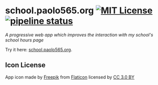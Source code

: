 # school.paolo565.org [![MIT License][licensebadge]](LICENSE) [![pipeline status][gitlabbadge]][gitlab]
_A progressive web app which improves the interaction with my school's school hours page_

Try it here: [school.paolo565.org][website].

## Icon License
App icon made by [Freepik][freepik] from
[Flaticon][flaticon] licensed by [CC 3.0 BY][cc]

[licensebadge]: https://img.shields.io/badge/license-Apache%202-blue
[website]: https://school.paolo565.org
[freepik]: https://www.freepik.com
[flaticon]: https://www.flaticon.com
[cc]: http://creativecommons.org/licenses/by/3.0/
[gitlab]: https://gitlab.com/paolobarbolini/school.paolo565.org
[gitlabbadge]: https://gitlab.com/paolobarbolini/school.paolo565.org/badges/v2/pipeline.svg
